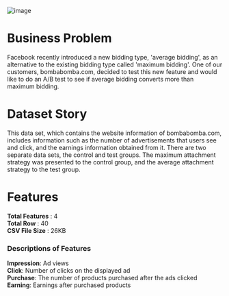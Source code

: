 
![image](https://user-images.githubusercontent.com/98268491/180163291-f59e0586-eb00-4632-a274-d805001058fa.png)

# Business Problem 
Facebook recently introduced a new bidding type, 'average bidding', as an alternative to the existing bidding type called 'maximum bidding'.
One of our customers, bombabomba.com, decided to test this new feature and would like to do an A/B test to see if average bidding converts more than maximum bidding.

# Dataset Story
This data set, which contains the website information of bombabomba.com, includes information such as the number of advertisements that users see and click, and the earnings information obtained from it. There are two separate data sets, the control and test groups. The maximum attachment strategy was presented to the control group, and the average attachment strategy to the test group.

# Features
**Total Features** : 4 <br/>
**Total Row** : 40 <br/>
**CSV File Size** : 26KB <br/>

### **Descriptions of Features**<br/>
**Impression**: Ad views <br/>
**Click**: Number of clicks on the displayed ad<br/>
**Purchase**: The number of products purchased after the ads clicked<br/>
**Earning**: Earnings after purchased products
